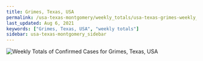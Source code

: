 ```yaml
---
title: Grimes, Texas, USA
permalink: /usa-texas-montgomery/weekly_totals/usa-texas-grimes-weekly_totals.html
last_updated: Aug 6, 2021
keywords: ["Grimes, Texas, USA", "weekly totals"]
sidebar: usa-texas-montgomery_sidebar
---
```


![Weekly Totals of Confirmed Cases for Grimes, Texas, USA](/covid_tracker/images/graphs/usa-texas-grimes-weekly_totals_graph.png)
